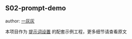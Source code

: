 ## S02-prompt-demo

author: [一灰灰](https://www.hhui.top/)

本项目作为 [提示词设置](../docs/02.提示词设置.md) 的配套示例工程，更多细节请查看原文